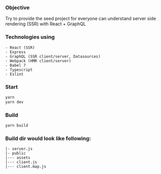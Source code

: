 ### Objective

Try to provide the seed project for everyone can understand server side rendering (SSR) with React + GraphQL

### Technologies using
```
- React (SSR)
- Express
- GraphQL (SSR client/server, Datasources)
- Webpack (HMR client/server)
- Babel 7
- Typescript
- Eslint
```

### Start

```sh
yarn 
yarn dev
```

### Build

```sh
yarn build
```

### Build dir would look like following:

```
|- server.js
|- public
|--- assets
|--- client.js
|--- client.map.js
```
